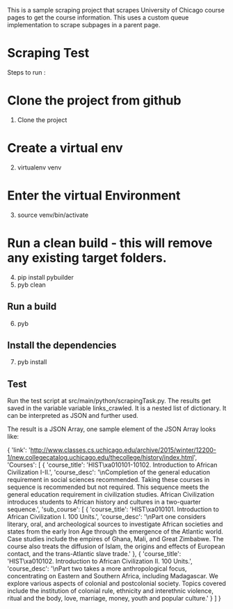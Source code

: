This is a sample scraping project that scrapes University of Chicago course pages to get the course information. 
This uses a custom queue implementation to scrape subpages in a parent page.

# Scraping Test

Steps to run :

# Clone the project from github
1. Clone the project

# Create a virtual env
2. virtualenv venv

# Enter the virtual Environment
3. source venv/bin/activate

# Run a clean build - this will remove any existing target folders.
4. pip install pybuilder
5. pyb clean

## Run a build
6. pyb

## Install the dependencies
7. pyb install

## Test
Run the test script at src/main/python/scrapingTask.py. The results get saved in the variable variable links_crawled. 
It is a nested list of dictionary. It can be interpreted as JSON and further used.




The result is a JSON Array, one sample element of the JSON Array looks like:

{
'link': 'http://www.classes.cs.uchicago.edu/archive/2015/winter/12200-1/new.collegecatalog.uchicago.edu/thecollege/history/index.html',
'Courses': [
{
'course_title': 'HIST\xa010101-10102.  Introduction to African Civilization I-II.',
'course_desc': '\nCompletion of the general education requirement in social sciences recommended. Taking these courses in sequence is recommended but not required. This sequence meets the general education requirement in civilization studies. African Civilization introduces students to African history and cultures in a two-quarter sequence.',
'sub_course': [
  {
    'course_title': 'HIST\xa010101.  Introduction to African Civilization I.  100 Units.',
    'course_desc': '\nPart one considers literary, oral, and archeological sources to investigate African societies and states from the early Iron Age through the emergence of the Atlantic world. Case studies include the empires of Ghana, Mali, and Great Zimbabwe. The course also treats the diffusion of Islam, the origins and effects of European contact, and the trans-Atlantic slave trade.'
  },
  {
    'course_title': 'HIST\xa010102.  Introduction to African Civilization II.  100 Units.',
    'course_desc': '\nPart two takes a more anthropological focus, concentrating on Eastern and Southern Africa, including Madagascar. We explore various aspects of colonial and postcolonial society. Topics covered include the institution of colonial rule, ethnicity and interethnic violence, ritual and the body, love, marriage, money, youth and popular culture.'
  }
]
}


